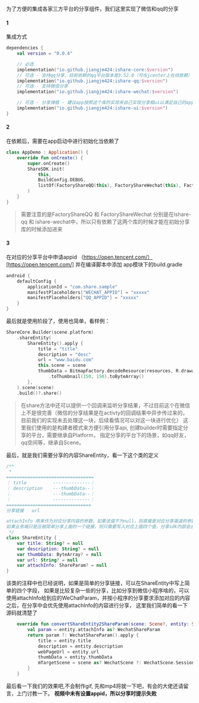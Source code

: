﻿为了方便的集成各家三方平台的分享组件，我们这里实现了微信和qq的分享
#### 1
集成方式
```kts
dependencies {
    val version = "0.0.4"

    // 必选
    implementation("io.github.jiangjm424:ishare-core:$version")
    // 可选 - 支持qq分享，目前依赖的qq平台版本是3.52.0（可在jcenter上在线依赖）
    implementation("io.github.jiangjm424:ishare-qq:$version")
    // 可选 - 支持微信分享
    implementation("io.github.jiangjm424:ishare-wechat:$version")

    // 可选 - 分享弹框 - 建议app按照这个库的实现来自己实现分享框ui以满足自己的app要求
    implementation("io.github.jiangjm424:ishare-ui:$version")
}
```
#### 2
在依赖后，需要在app启动中进行初始化当依赖了
```kt
class AppDemo : Application() {
    override fun onCreate() {
        super.onCreate()
        ShareSDK.init(
            this,
            BuildConfig.DEBUG,
            listOf(FactoryShareQQ(this), FactoryShareWechat(this), FactoryShareLink(this)),
        )
    }
}
```
> 需要注意的是FactoryShareQQ 和 FactoryShareWechat 分别是在ishare-qq 和 ishare-wechat中，所以只有依赖了这两个库的时候才能在初始分享库的时候添加进来

#### 3
在对应的分享平台中申请appid （https://open.tencent.com/）[https://open.tencent.com/]
并在编译脚本中添加
app模块下的build.gradle
```kts
android {
    defaultConfig {
        applicationId = "com.share.sample"
        manifestPlaceholders["WECHAT_APPID"] = "xxxxx"
        manifestPlaceholders["QQ_APPID"] = "xxxxx"
    }
}

```
最后就是使用阶段了，使用也简单，看样例：
```kt
ShareCore.Builder(scene.platform)
    .shareEntity(
        ShareEntity().apply {
            title = "title"
            description = "desc"
            url = "www.baidu.com"
            this.scene = scene
            thumbData = BitmapFactory.decodeResource(resources, R.drawable.wechat)
                .toThumbnail(150, 150).toByteArray()
        },
    ).scene(scene)
    .build()?.share()
```
> 在share方法中还可以提供一个回调来监听分享结果，不过目前这个在微信上不是很完善（微信的分享结果是在activty的回调结果中异步传过来的，目前我们的实现未去处理这一块，后续看情况可以对这一块进行优化）
这里我们使用的是构建者模式来方便引用分享api, 创建builder时需要指定分享的平台，需要继承自Platform， 指定分享的平台下的场景，如qq好友，qq空间等，继承自Scene。

最后，就是我们需要分享的内容ShareEntity，看一下这个类的定义
```kt
/**
 *
=================================
｜ title          --------------｜
｜ description    ---thumbData--｜
｜                ---thumbData--｜
｜                --------------｜
================================
分享链接   url

attachInfo 用来作为对应分享内容的参数，如果该值不为null，则直接是对应分享渠道的参数，由业务端直接生成
如果业务端只是压根简单分享上面的一个链接，则只需要写入对应上面四个值，分享sdk内部会去转换
 */
class ShareEntity {
    var title: String? = null
    var description: String? = null
    var thumbData: ByteArray? = null
    var url: String? = null
    var attachInfo: ShareParam? = null
}
```

该类的注释中也已经说明，如果是简单的分享链接，可以在ShareEntity中写上简单的四个字段， 如果是比较复杂一些的分享，比如分享到微信小程序啥的，可以使用attachInfo给到应的WeChatParam，并按小程序的分享要求添加对应的内容
之后，在分享中会优先使用attachInfo的内容进行分享， 这里我们简单的看一下源码就清楚了
```kt
    override fun convertShareEntity2ShareParam(scene: Scene?, entity: ShareEntity): WechatShareParam {
        val param = entity.attachInfo as? WechatShareParam
        return param ?: WechatShareParam().apply {
            title = entity.title
            description = entity.description
            webPageUrl = entity.url
            thumbData = entity.thumbData
            mTargetScene = scene as? WechatScene ?: WechatScene.Session
        }
    }
```

最后看一下我们的效果吧,不会制作gif, 先和mp4将就一下吧，有会的大佬还请留言，上门讨教一下。
**视频中未有设置appid，所以分享时提示失败**
